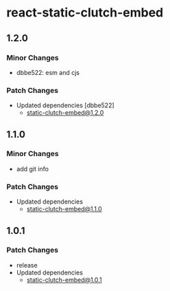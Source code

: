 # react-static-clutch-embed

## 1.2.0

### Minor Changes

- dbbe522: esm and cjs

### Patch Changes

- Updated dependencies [dbbe522]
  - static-clutch-embed@1.2.0

## 1.1.0

### Minor Changes

- add git info

### Patch Changes

- Updated dependencies
  - static-clutch-embed@1.1.0

## 1.0.1

### Patch Changes

- release
- Updated dependencies
  - static-clutch-embed@1.0.1
